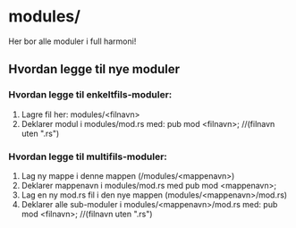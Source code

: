# modules/
Her bor alle moduler i full harmoni!

## Hvordan legge til nye moduler

### Hvordan legge til enkeltfils-moduler:
1. Lagre fil her: modules/\<filnavn>
2. Deklarer modul i modules/mod.rs med: pub mod \<filnavn>; //(filnavn uten ".rs")

### Hvordan legge til multifils-moduler:
1. Lag ny mappe i denne mappen (/modules/\<mappenavn>)
2. Deklarer mappenavn i modules/mod.rs med pub mod \<mappenavn>;
3. Lag en ny mod.rs fil i den nye mappen (modules/\<mappenavn>/mod.rs)
4. Deklarer alle sub-moduler i modules/\<mappenavn>/mod.rs med: pub mod \<filnavn>; //(filnavn uten ".rs")
